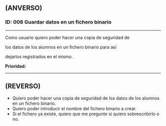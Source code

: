 ## (ANVERSO)
### ID: 008 Guardar datos en un fichero binario
---

Como usuario quiero poder hacer una copia de seguridad de 

los datos de los alumnos en un fichero binario para así 

dejarlos registrados en el mismo.

**Prioridad:** 

---
## **(REVERSO)**
* Quiero poder hacer una copia de seguridad de los datos de los alumnos en un fichero binario.
* Quiero poder introducir el nombre del fichero binario a crear.
* Si el fichero ya existe, quiero que me pregunte si quiero sobrescribirlo o no.